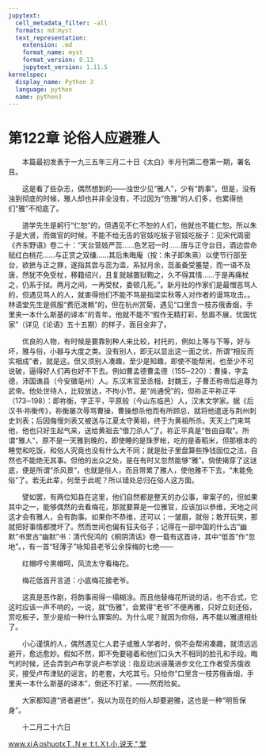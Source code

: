 ```yaml
---
jupytext:
  cell_metadata_filter: -all
  formats: md:myst
  text_representation:
    extension: .md
    format_name: myst
    format_version: 0.13
    jupytext_version: 1.11.5
kernelspec:
  display_name: Python 3
  language: python
  name: python3
---
```

# 第122章  论俗人应避雅人 

　　本篇最初发表于一九三五年三月二十日《太白》半月刊第二卷第一期，署名且。 

　　这是看了些杂志，偶然想到的——浊世少见“雅人”，少有“韵事”。但是，没有浊到彻底的时候，雅人却也并非全没有，不过因为“伤雅”的人们多，也累得他们“雅”不彻底了。 

　　道学先生是躬行“仁恕”的，但遇见不仁不恕的人们，他就也不能仁恕。所以朱子是大贤，而做官的时候，不能不给无告的官妓吃板子官妓吃板子：见宋代周密《齐东野语》卷二十：“天台营妓严蕊……色艺冠一时……唐与正守台日，酒边尝命赋红白桃花……与正赏之双缣……其后朱晦庵（按：朱子即朱熹）以使节行部至台，欲摭与正之罪，遂指其尝与蕊为滥，系狱月余，蕊虽备受箠楚，而一语不及唐，然犹不免受杖，移籍绍兴，且复就越置狱鞫之，久不得其情……于是再痛杖之，仍系于狱。两月之间，一再受杖，委顿几死。”。新月社的作家们是最憎恶骂人的，但遇见骂人的人，就害得他们不能不骂是指梁实秋等人对作者的谩骂攻击。。林语堂先生是佩服“费厄泼赖”的，但在杭州赏菊，遇见“口里含一枝苏俄香烟，手里夹一本什么斯基的译本”的青年，他就不能不“假作无精打彩，愁眉不展，忧国忧家”（详见《论语》五十五期）的样子，面目全非了。 

　　优良的人物，有时候是要靠别种人来比较，衬托的，例如上等与下等，好与坏，雅与俗，小器与大度之类。没有别人，即无以显出这一面之优，所谓“相反而实相成”者，就是这。但又须别人凑趣，至少是知趣，即使不能帮闲，也至少不可说破，逼得好人们再也好不下去。例如曹孟德曹孟德（155─220）：曹操，字孟德，沛国谯县（今安徽亳州）人。东汉末官至丞相，封魏王，子曹丕称帝后追尊为武帝。他处世待人，比较放达，不拘小节。是“尚通侻”的，但祢正平祢正平（173─198）：即祢衡，字正平，平原般（今山东临邑）人，汉末文学家。据《后汉书·祢衡传》，祢衡屡次辱骂曹操，曹操想杀他而有所顾忌，就将他遣送与荆州刺史刘表；后因侮慢刘表又被送与江夏太守黄祖，终于为黄祖所杀。天天上门来骂他，他也只好生起气来，送给黄祖去“借刀杀人”了。祢正平真是“咎由自取”。所谓“雅人”，原不是一天雅到晚的，即使睡的是珠罗帐，吃的是香稻米，但那根本的睡觉和吃饭，和俗人究竟也没有什么大不同；就是肚子里盘算些挣钱固位之法，自然也不能绝无其事。但他的出众之处，是在有时又忽然能够“雅”。倘使揭穿了这谜底，便是所谓“杀风景”，也就是俗人，而且带累了雅人，使他雅不下去，“未能免俗”了。若无此辈，何至于此呢？所以错处总归在俗人这方面。 

　　譬如罢，有两位知县在这里，他们自然都是整天的办公事，审案子的，但如果其中之一，能够偶然的去看梅花，那就要算是一位雅官，应该加以恭维，天地之间这才会有雅人，会有韵事。如果你不恭维，还可以；一皱眉，就俗；敢开玩笑，那就把好事情都搅坏了。然而世间也偏有狂夫俗子；记得在一部中国的什么古“幽默”书里古“幽默”书：清代倪鸿的《桐阴清话》卷一载有这首诗，其中“低首”作“忽地”。，有一首“轻薄子”咏知县老爷公余探梅的七绝—— 

　　红帽哼兮黑帽呵，风流太守看梅花。 

　　梅花低首开言道：小底梅花接老爷。 

　　这真是恶作剧，将韵事闹得一塌糊涂。而且他替梅花所说的话，也不合式，它这时应该一声不响的，一说，就“伤雅”，会累得“老爷”不便再雅，只好立刻还俗，赏吃板子，至少是给一种什么罪案的。为什么呢？就因为你俗，再不能以雅道相处了。 

　　小心谨慎的人，偶然遇见仁人君子或雅人学者时，倘不会帮闲凑趣，就须远远避开，愈远愈妙。假如不然，即不免要碰着和他们口头大不相同的脸孔和手段。晦气的时候，还会弄到卢布学说卢布学说：指反动派诬蔑进步文化工作者受苏俄收买，接受卢布津贴的谣言。的老套，大吃其亏。只给你“口里含一枝苏俄香烟，手里夹一本什么斯基的译本”，倒还不打紧，——然而险矣。 

　　大家都知道“贤者避世”，我以为现在的俗人却要避雅，这也是一种“明哲保身”。 

　　十二月二十六日 

www.xiＡoshuotxＴ.Ｎｅｔt,Ｘt,小,说天,",堂 

